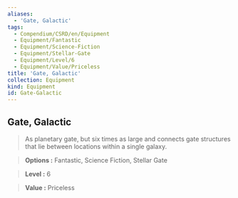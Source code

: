 ```yaml
---
aliases:
  - 'Gate, Galactic'
tags:
  - Compendium/CSRD/en/Equipment
  - Equipment/Fantastic
  - Equipment/Science-Fiction
  - Equipment/Stellar-Gate
  - Equipment/Level/6
  - Equipment/Value/Priceless
title: 'Gate, Galactic'
collection: Equipment
kind: Equipment
id: Gate-Galactic
---
```

## Gate, Galactic    
    
>As planetary gate, but six times as large and connects gate structures that lie between locations within a single galaxy.    
> **Options :** Fantastic, Science Fiction, Stellar Gate    
> **Level :** 6    
> **Value :** Priceless
